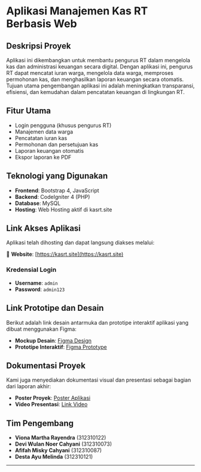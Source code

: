 # Aplikasi Manajemen Kas RT Berbasis Web

## Deskripsi Proyek
Aplikasi ini dikembangkan untuk membantu pengurus RT dalam mengelola kas dan administrasi keuangan secara digital. Dengan aplikasi ini, pengurus RT dapat mencatat iuran warga, mengelola data warga, memproses permohonan kas, dan menghasilkan laporan keuangan secara otomatis. Tujuan utama pengembangan aplikasi ini adalah meningkatkan transparansi, efisiensi, dan kemudahan dalam pencatatan keuangan di lingkungan RT.

## Fitur Utama
- Login pengguna (khusus pengurus RT)
- Manajemen data warga
- Pencatatan iuran kas
- Permohonan dan persetujuan kas
- Laporan keuangan otomatis
- Ekspor laporan ke PDF

## Teknologi yang Digunakan
- **Frontend**: Bootstrap 4, JavaScript
- **Backend**: CodeIgniter 4 (PHP)
- **Database**: MySQL
- **Hosting**: Web Hosting aktif di kasrt.site

## Link Akses Aplikasi
Aplikasi telah dihosting dan dapat langsung diakses melalui:

🔗 **Website**: [https://kasrt.site](https://kasrt.site)

### Kredensial Login
- **Username**: `admin`
- **Password**: `admin123`

## Link Prototipe dan Desain
Berikut adalah link desain antarmuka dan prototipe interaktif aplikasi yang dibuat menggunakan Figma:

- **Mockup Desain**: [Figma Design](https://www.figma.com/design/AdyZYibAf7nmYCMYbAdH8n/MANAJEMEN-KAS-RT?node-id=0-1&t=5K21o53YNHWha8dr-1)  
- **Prototipe Interaktif**: [Figma Prototype](https://www.figma.com/proto/AdyZYibAf7nmYCMYbAdH8n/MANAJEMEN-KAS-RT)

## Dokumentasi Proyek
Kami juga menyediakan dokumentasi visual dan presentasi sebagai bagian dari laporan akhir:

- **Poster Proyek**: [Poster Aplikasi](https://drive.google.com/file/d/13z22w2H66dGC7SH3E2AKudb1cybTriPxD/view?usp=sharing)
- **Video Presentasi**: [Link Video](URL_VIDEO)

## Tim Pengembang
- **Viona Martha Rayendra** (312310122)  
- **Devi Wulan Noer Cahyani** (312310073)  
- **Afifah Misky Cahyani** (312310087)  
- **Desta Ayu Melinda** (312310121)

---

